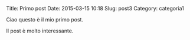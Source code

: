 Title: Primo post
Date: 2015-03-15 10:18
Slug: post3
Category: categoria1

Ciao questo è il mio primo post.

Il post è molto interessante.

